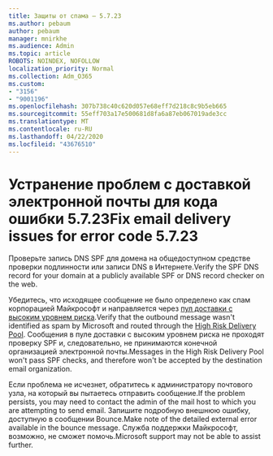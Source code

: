 ```yaml
---
title: Защиты от спама — 5.7.23
ms.author: pebaum
author: pebaum
manager: mnirkhe
ms.audience: Admin
ms.topic: article
ROBOTS: NOINDEX, NOFOLLOW
localization_priority: Normal
ms.collection: Adm_O365
ms.custom:
- "3156"
- "9001196"
ms.openlocfilehash: 307b738c40c620d057e68eff7d218c8c9b5eb665
ms.sourcegitcommit: 55eff703a17e500681d8fa6a87eb067019ade3cc
ms.translationtype: MT
ms.contentlocale: ru-RU
ms.lasthandoff: 04/22/2020
ms.locfileid: "43676510"
---
```

# <a name="fix-email-delivery-issues-for-error-code-5723"></a><span data-ttu-id="ae1cf-102">Устранение проблем с доставкой электронной почты для кода ошибки 5.7.23</span><span class="sxs-lookup"><span data-stu-id="ae1cf-102">Fix email delivery issues for error code 5.7.23</span></span>

<span data-ttu-id="ae1cf-103">Проверьте запись DNS SPF для домена на общедоступном средстве проверки подлинности или записи DNS в Интернете.</span><span class="sxs-lookup"><span data-stu-id="ae1cf-103">Verify the SPF DNS record for your domain at a publicly available SPF or DNS record checker on the web.</span></span>

<span data-ttu-id="ae1cf-104">Убедитесь, что исходящее сообщение не было определено как спам корпорацией Майкрософт и направляется через [пул доставки с высоким уровнем риска](https://docs.microsoft.com/office365/SecurityCompliance/high-risk-delivery-pool-for-outbound-messages).</span><span class="sxs-lookup"><span data-stu-id="ae1cf-104">Verify that the outbound message wasn't identified as spam by Microsoft and routed through the [High Risk Delivery Pool](https://docs.microsoft.com/office365/SecurityCompliance/high-risk-delivery-pool-for-outbound-messages).</span></span> <span data-ttu-id="ae1cf-105">Сообщения в пуле доставки с высоким уровнем риска не проходят проверку SPF и, следовательно, не принимаются конечной организацией электронной почты.</span><span class="sxs-lookup"><span data-stu-id="ae1cf-105">Messages in the High Risk Delivery Pool won't pass SPF checks, and therefore won't be accepted by the destination email organization.</span></span>

<span data-ttu-id="ae1cf-106">Если проблема не исчезнет, обратитесь к администратору почтового узла, на который вы пытаетесь отправить сообщение.</span><span class="sxs-lookup"><span data-stu-id="ae1cf-106">If the problem persists, you may need to contact the admin of the mail host to which you are attempting to send email.</span></span> <span data-ttu-id="ae1cf-107">Запишите подробную внешнюю ошибку, доступную в сообщении Bounce.</span><span class="sxs-lookup"><span data-stu-id="ae1cf-107">Make note of the detailed external error available in the bounce message.</span></span> <span data-ttu-id="ae1cf-108">Служба поддержки Майкрософт, возможно, не сможет помочь.</span><span class="sxs-lookup"><span data-stu-id="ae1cf-108">Microsoft support may not be able to assist further.</span></span>
